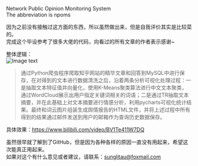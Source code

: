 Network Public Opinion Monitoring System  
The abbreviation is npoms  

因为之前没有接触过这方面的东西，所以虽然做出来，但是自我评价其实是比较菜的。  
完成这个毕设参考了很多大佬的代码，向看过的所有文章的作者表示感谢~  

整体逻辑：  
![Image text](https://i0.hdslb.com/bfs/album/11456ac71e5b39ec9f81eb3e8494bb04d94f2870.png@518w_1e_1c.png)
> 通过Python爬虫程序爬取知乎网站的精华文章和回答到MySQL中进行保存，在对得到的文本进行数据清洗之后，沿着两条分析可视化处理过程：一是抽取文本特征值并向量化，使用K-Means聚类算法进行中文文本聚类，通过WordCloud展示出用户指定关键词相关的词语；二是通过TR抽取文本摘要，并在此基础上对文本摘要进行情感分析，利用pycharts可视化统计结果。最终和词云图片组装生成舆情报告的HTML文件，并将上述过程中所有得到的结果通过邮件发送到用户的邮箱作为查询历史数据保存。  

具体效果：https://www.bilibili.com/video/BV1Te411W7DQ  

虽然很早就了解到了GitHub，但是因为各种各样的原因一直没有用起来，希望这次能真正用起来。  
如果对这个有什么意见或者建议，请联系：sunglitau@foxmail.com
